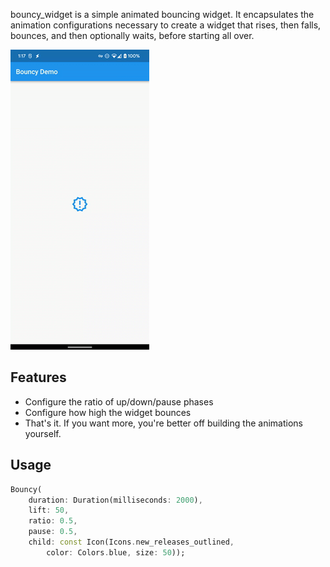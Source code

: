 bouncy_widget is a simple animated bouncing widget.  It encapsulates the animation configurations
necessary to create a widget that rises, then falls, bounces, and then optionally waits, before
starting all over.

<img src="https://raw.githubusercontent.com/sshipman/bouncy_widget/master/example/bouncy_widget.gif">

## Features

* Configure the ratio of up/down/pause phases
* Configure how high the widget bounces
* That's it.  If you want more, you're better off building the animations yourself.

## Usage

```dart
Bouncy(
    duration: Duration(milliseconds: 2000),
    lift: 50,
    ratio: 0.5,
    pause: 0.5,
    child: const Icon(Icons.new_releases_outlined,
        color: Colors.blue, size: 50));
```
